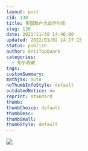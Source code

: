 ```yaml
---
layout: post
cid: 130
title: 美国散户大战华尔街
slug: 130
date: 2021/11/30 14:46:00
updated: 2022/01/02 14:17:15
status: publish
author: AntiTopQuark
categories: 
  - 知乎收藏
tags: 
customSummary: 
mathjax: auto
noThumbInfoStyle: default
outdatedNotice: no
reprint: standard
thumb: 
thumbChoice: default
thumbDesc: 
thumbSmall: 
thumbStyle: default
---
```



![](http://www.sukidesu.top/usr/uploads/2021/11/3870312812.png)